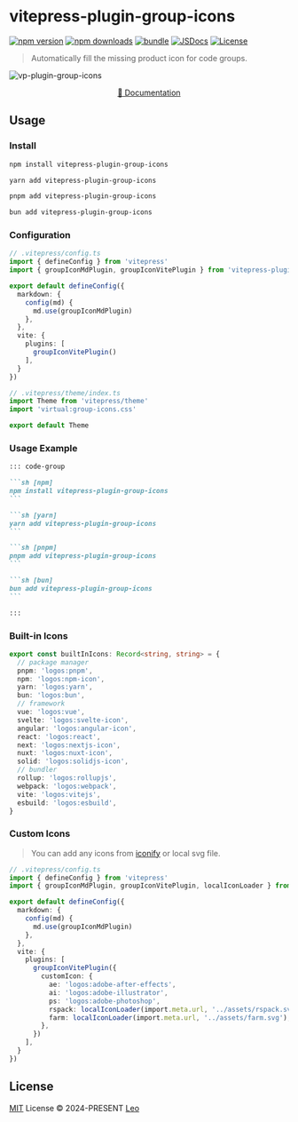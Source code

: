 # vitepress-plugin-group-icons

[![npm version][npm-version-src]][npm-version-href]
[![npm downloads][npm-downloads-src]][npm-downloads-href]
[![bundle][bundle-src]][bundle-href]
[![JSDocs][jsdocs-src]][jsdocs-href]
[![License][license-src]][license-href]

> Automatically fill the missing product icon for code groups.

![vp-plugin-group-icons](https://static.yuy1n.io/vp-plugin-group-icons.png)

<p align='center'>
<a href="https://vp.yuy1n.io/">
📜 Documentation
</a>
</p>

## Usage

### Install

```sh [npm]
npm install vitepress-plugin-group-icons
```

```sh [yarn]
yarn add vitepress-plugin-group-icons
```

```sh [pnpm]
pnpm add vitepress-plugin-group-icons
```

```sh [bun]
bun add vitepress-plugin-group-icons
```

### Configuration

```ts
// .vitepress/config.ts
import { defineConfig } from 'vitepress'
import { groupIconMdPlugin, groupIconVitePlugin } from 'vitepress-plugin-group-icons'

export default defineConfig({
  markdown: {
    config(md) {
      md.use(groupIconMdPlugin)
    },
  },
  vite: {
    plugins: [
      groupIconVitePlugin()
    ],
  }
})
```

```ts
// .vitepress/theme/index.ts
import Theme from 'vitepress/theme'
import 'virtual:group-icons.css'

export default Theme
```

### Usage Example
````markdown
::: code-group

```sh [npm]
npm install vitepress-plugin-group-icons
```

```sh [yarn]
yarn add vitepress-plugin-group-icons
```

```sh [pnpm]
pnpm add vitepress-plugin-group-icons
```

```sh [bun]
bun add vitepress-plugin-group-icons
```

:::
````

### Built-in Icons

```ts
export const builtInIcons: Record<string, string> = {
  // package manager
  pnpm: 'logos:pnpm',
  npm: 'logos:npm-icon',
  yarn: 'logos:yarn',
  bun: 'logos:bun',
  // framework
  vue: 'logos:vue',
  svelte: 'logos:svelte-icon',
  angular: 'logos:angular-icon',
  react: 'logos:react',
  next: 'logos:nextjs-icon',
  nuxt: 'logos:nuxt-icon',
  solid: 'logos:solidjs-icon',
  // bundler
  rollup: 'logos:rollupjs',
  webpack: 'logos:webpack',
  vite: 'logos:vitejs',
  esbuild: 'logos:esbuild',
}
```

### Custom Icons

> You can add any icons from [iconify](https://icon-sets.iconify.design/) or local svg file.

```ts
// .vitepress/config.ts
import { defineConfig } from 'vitepress'
import { groupIconMdPlugin, groupIconVitePlugin, localIconLoader } from 'vitepress-plugin-group-icons'

export default defineConfig({
  markdown: {
    config(md) {
      md.use(groupIconMdPlugin)
    },
  },
  vite: {
    plugins: [
      groupIconVitePlugin({
        customIcon: {
          ae: 'logos:adobe-after-effects',
          ai: 'logos:adobe-illustrator',
          ps: 'logos:adobe-photoshop',
          rspack: localIconLoader(import.meta.url, '../assets/rspack.svg'),
          farm: localIconLoader(import.meta.url, '../assets/farm.svg'),
        },
      })
    ],
  }
})
```

## License

[MIT](./LICENSE) License © 2024-PRESENT [Leo](https://github.com/yuyinws)

<!-- Badges -->

[npm-version-src]: https://img.shields.io/npm/v/vitepress-plugin-group-icons?style=flat&colorA=080f12&colorB=1fa669
[npm-version-href]: https://npmjs.com/package/vitepress-plugin-group-icons
[npm-downloads-src]: https://img.shields.io/npm/dm/vitepress-plugin-group-icons?style=flat&colorA=080f12&colorB=1fa669
[npm-downloads-href]: https://npmjs.com/package/vitepress-plugin-group-icons
[bundle-src]: https://img.shields.io/bundlephobia/minzip/vitepress-plugin-group-icons?style=flat&colorA=080f12&colorB=1fa669&label=minzip
[bundle-href]: https://bundlephobia.com/result?p=vitepress-plugin-group-icons
[license-src]: https://img.shields.io/github/license/yuyinws/vitepress-plugin-group-icons.svg?style=flat&colorA=080f12&colorB=1fa669
[license-href]: https://github.com/yuyinws/vitepress-plugin-group-icons/blob/main/LICENSE
[jsdocs-src]: https://img.shields.io/badge/jsdocs-reference-080f12?style=flat&colorA=080f12&colorB=1fa669
[jsdocs-href]: https://www.jsdocs.io/package/vitepress-plugin-group-icons
